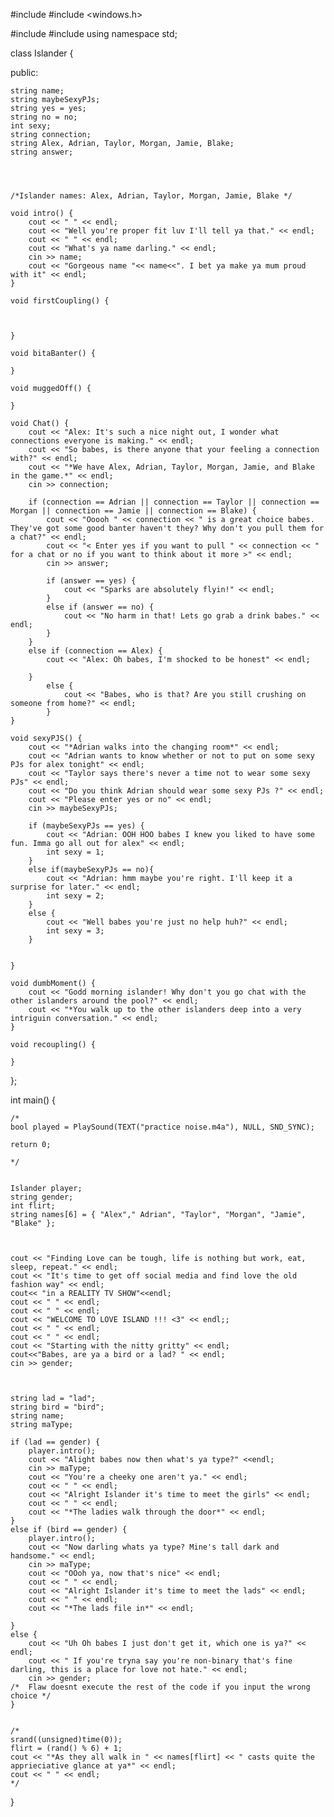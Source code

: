 #include <iostream>
#include <windows.h>

#include <cstdlib>
#include <ctime>
using namespace std;



class Islander {

public:

	string name;
	string maybeSexyPJs;
	string yes = yes;
	string no = no;
	int sexy;
	string connection;
	string Alex, Adrian, Taylor, Morgan, Jamie, Blake;
	string answer;
	
	


	/*Islander names: Alex, Adrian, Taylor, Morgan, Jamie, Blake */

	void intro() {
		cout << " " << endl;
		cout << "Well you're proper fit luv I'll tell ya that." << endl;
		cout << " " << endl;
		cout << "What's ya name darling." << endl;
		cin >> name;
		cout << "Gorgeous name "<< name<<". I bet ya make ya mum proud with it" << endl;
	}

	void firstCoupling() {



	}

	void bitaBanter() {

	}

	void muggedOff() {

	}

	void Chat() {
		cout << "Alex: It's such a nice night out, I wonder what connections everyone is making." << endl;
		cout << "So babes, is there anyone that your feeling a connection with?" << endl;
		cout << "*We have Alex, Adrian, Taylor, Morgan, Jamie, and Blake in the game.*" << endl;
		cin >> connection;

		if (connection == Adrian || connection == Taylor || connection == Morgan || connection == Jamie || connection == Blake) {
			cout << "Ooooh " << connection << " is a great choice babes. They've got some good banter haven't they? Why don't you pull them for a chat?" << endl;
			cout << "< Enter yes if you want to pull " << connection << " for a chat or no if you want to think about it more >" << endl;
			cin >> answer;

			if (answer == yes) {
				cout << "Sparks are absolutely flyin!" << endl;
			}
			else if (answer == no) {
				cout << "No harm in that! Lets go grab a drink babes." << endl;
			}
		}
		else if (connection == Alex) {
			cout << "Alex: Oh babes, I'm shocked to be honest" << endl;

		}
			else {
				cout << "Babes, who is that? Are you still crushing on someone from home?" << endl;
			}
	}

	void sexyPJS() {
		cout << "*Adrian walks into the changing room*" << endl;
		cout << "Adrian wants to know whether or not to put on some sexy PJs for alex tonight" << endl;
		cout << "Taylor says there's never a time not to wear some sexy PJs" << endl;
		cout << "Do you think Adrian should wear some sexy PJs ?" << endl;
		cout << "Please enter yes or no" << endl;
		cin >> maybeSexyPJs;

		if (maybeSexyPJs == yes) {
			cout << "Adrian: OOH HOO babes I knew you liked to have some fun. Imma go all out for alex" << endl;
			int sexy = 1;
		}
		else if(maybeSexyPJs == no){
			cout << "Adrian: hmm maybe you're right. I'll keep it a surprise for later." << endl; 
			int sexy = 2;
		}
		else {
			cout << "Well babes you're just no help huh?" << endl;
			int sexy = 3;
		}
		

	}

	void dumbMoment() {
		cout << "Godd morning islander! Why don't you go chat with the other islanders around the pool?" << endl;
		cout << "*You walk up to the other islanders deep into a very intriguin conversation." << endl;
	}

	void recoupling() {

	}


};



int main() {


	/*
	bool played = PlaySound(TEXT("practice noise.m4a"), NULL, SND_SYNC);

	return 0;  

	*/

	
	Islander player;
	string gender;
	int flirt;
	string names[6] = { "Alex"," Adrian", "Taylor", "Morgan", "Jamie", "Blake" };

	

	cout << "Finding Love can be tough, life is nothing but work, eat, sleep, repeat." << endl;
	cout << "It's time to get off social media and find love the old fashion way" << endl;
	cout<< "in a REALITY TV SHOW"<<endl;
	cout << " " << endl;
	cout << " " << endl;
	cout << "WELCOME TO LOVE ISLAND !!! <3" << endl;;
	cout << " " << endl;
	cout << " " << endl;
	cout << "Starting with the nitty gritty" << endl;
	cout<<"Babes, are ya a bird or a lad? " << endl;
	cin >> gender;

	

	string lad = "lad";
	string bird = "bird";
	string name;
	string maType;

	if (lad == gender) {
		player.intro();
		cout << "Alight babes now then what's ya type?" <<endl;
		cin >> maType;
		cout << "You're a cheeky one aren't ya." << endl;
		cout << " " << endl;
		cout << "Alright Islander it's time to meet the girls" << endl;
		cout << " " << endl;
		cout << "*The ladies walk through the door*" << endl;
	}
	else if (bird == gender) {
		player.intro();
		cout << "Now darling whats ya type? Mine's tall dark and handsome." << endl;
		cin >> maType;
		cout << "OOoh ya, now that's nice" << endl;
		cout << " " << endl;
		cout << "Alright Islander it's time to meet the lads" << endl;
		cout << " " << endl;
		cout << "*The lads file in*" << endl;

	}
	else {
		cout << "Uh Oh babes I just don't get it, which one is ya?" << endl;
		cout << " If you're tryna say you're non-binary that's fine darling, this is a place for love not hate." << endl;
		cin >> gender;
	/*	Flaw doesnt execute the rest of the code if you input the wrong choice */
	}

	
	/*
	srand((unsigned)time(0));
	flirt = (rand() % 6) + 1;
	cout << "*As they all walk in " << names[flirt] << " casts quite the apprieciative glance at ya*" << endl;
	cout << " " << endl;
	*/

	

	

}
  
  
